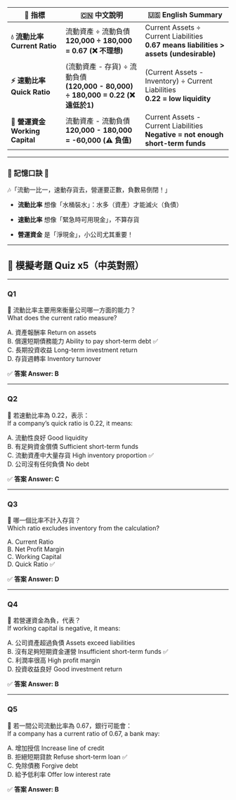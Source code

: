 
|📐 指標|🇨🇳 中文說明|🇺🇸 English Summary|
|---|---|---|
|**💧 流動比率 Current Ratio**|流動資產 ÷ 流動負債  <br>**120,000 ÷ 180,000 = 0.67 (❌ 不理想)**|Current Assets ÷ Current Liabilities  <br>**0.67 means liabilities > assets (undesirable)**|
|**⚡ 速動比率 Quick Ratio**|(流動資產 - 存貨) ÷ 流動負債  <br>**(120,000 - 80,000) ÷ 180,000 = 0.22 (❌ 遠低於1)**|(Current Assets - Inventory) ÷ Current Liabilities  <br>**0.22 = low liquidity**|
|**💼 營運資金 Working Capital**|流動資產 - 流動負債  <br>**120,000 - 180,000 = -60,000 (⚠️ 負值)**|Current Assets - Current Liabilities  <br>**Negative = not enough short-term funds**|

---

### 🧠 記憶口訣 🎵

🎶「流動一比一，速動存貨去，營運要正數，負數易倒閉！」

- **流動比率** 想像「水桶裝水」：水多（資產）才能滅火（負債）
    
- **速動比率** 想像「緊急時可用現金」，不算存貨
    
- **營運資金** 是「淨現金」，小公司尤其重要！
    

---

## 📝 模擬考題 Quiz x5（中英對照）

---

### Q1

📌 流動比率主要用來衡量公司哪一方面的能力？  
What does the current ratio measure?

A. 資產報酬率 Return on assets  
B. 償還短期債務能力 Ability to pay short-term debt ✅  
C. 長期投資收益 Long-term investment return  
D. 存貨週轉率 Inventory turnover

✅ **答案 Answer: B**

---

### Q2

📌 若速動比率為 0.22，表示：  
If a company’s quick ratio is 0.22, it means:

A. 流動性良好 Good liquidity  
B. 有足夠資金償債 Sufficient short-term funds  
C. 流動資產中大量存貨 High inventory proportion ✅  
D. 公司沒有任何負債 No debt

✅ **答案 Answer: C**

---

### Q3

📌 哪一個比率不計入存貨？  
Which ratio excludes inventory from the calculation?

A. Current Ratio  
B. Net Profit Margin  
C. Working Capital  
D. Quick Ratio ✅

✅ **答案 Answer: D**

---

### Q4

📌 若營運資金為負，代表？  
If working capital is negative, it means:

A. 公司資產超過負債 Assets exceed liabilities  
B. 沒有足夠短期資金運營 Insufficient short-term funds ✅  
C. 利潤率很高 High profit margin  
D. 投資收益良好 Good investment return

✅ **答案 Answer: B**

---

### Q5

📌 若一間公司流動比率為 0.67，銀行可能會：  
If a company has a current ratio of 0.67, a bank may:

A. 增加授信 Increase line of credit  
B. 拒絕短期貸款 Refuse short-term loan ✅  
C. 免除債務 Forgive debt  
D. 給予低利率 Offer low interest rate

✅ **答案 Answer: B**